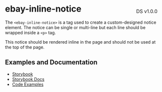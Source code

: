 <h1 style='display: flex; justify-content: space-between; align-items: center;'>
    <span>
        ebay-inline-notice
    </span>
    <span style='font-weight: normal; font-size: medium; margin-bottom: -15px;'>
        DS v1.0.0
    </span>
</h1>

The `<ebay-inline-notice>` is a tag used to create a custom-designed notice element. The notice can be single or multi-line but each line should be wrapped inside a `<p>` tag.

This notice should be rendered inline in the page and should not be used at the top of the page.

## Examples and Documentation

- [Storybook](https://ebay.github.io/ebayui-core/?path=/story/notices-tips-ebay-inline-notice)
- [Storybook Docs](https://ebay.github.io/ebayui-core/?path=/docs/notices-tips-ebay-inline-notice)
- [Code Examples](https://github.com/eBay/ebayui-core/tree/master/src/components/ebay-inline-notice/examples)
